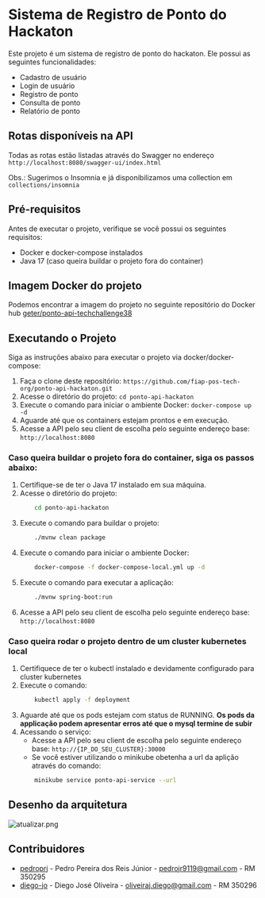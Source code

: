 # Sistema de Registro de Ponto do Hackaton

Este projeto é um sistema de registro de ponto do hackaton. Ele possui as seguintes funcionalidades:

- Cadastro de usuário
- Login de usuário
- Registro de ponto
- Consulta de ponto
- Relatório de ponto

## Rotas disponíveis na API
Todas as rotas estão listadas através do Swagger no endereço `http://localhost:8080/swagger-ui/index.html`

Obs.: Sugerimos o Insomnia e já disponibilizamos uma collection em `collections/insomnia` 

## Pré-requisitos

Antes de executar o projeto, verifique se você possui os seguintes requisitos:

- Docker e docker-compose instalados
- Java 17 (caso queira buildar o projeto fora do container)

## Imagem Docker do projeto

Podemos encontrar a imagem do projeto no seguinte repositório do Docker hub [geter/ponto-api-techchallenge38](https://hub.docker.com/repository/docker/geter/techchallenge38/general)

## Executando o Projeto

Siga as instruções abaixo para executar o projeto via docker/docker-compose:

1. Faça o clone deste repositório: `https://github.com/fiap-pos-tech-org/ponto-api-hackaton.git`
2. Acesse o diretório do projeto: `cd ponto-api-hackaton`
3. Execute o comando para iniciar o ambiente Docker: `docker-compose up -d`
4. Aguarde até que os containers estejam prontos e em execução.
5. Acesse a API pelo seu client de escolha pelo seguinte endereço base: `http://localhost:8080`

### Caso queira buildar o projeto fora do container, siga os passos abaixo:

1. Certifique-se de ter o Java 17 instalado em sua máquina.
2. Acesse o diretório do projeto: 
    ```bash 
        cd ponto-api-hackaton
    ```
3. Execute o comando para buildar o projeto: 
    ```bash
        ./mvnw clean package
    ```
4. Execute o comando para iniciar o ambiente Docker: 
    ```bash
        docker-compose -f docker-compose-local.yml up -d
    ```
5. Execute o comando para executar a aplicação: 
    ```bash
        ./mvnw spring-boot:run
    ```
6. Acesse a API pelo seu client de escolha pelo seguinte endereço base: `http://localhost:8080`

### Caso queira rodar o projeto dentro de um cluster kubernetes local

1. Certifiquece de ter o kubectl instalado e devidamente configurado para cluster kubernetes
2. Execute o comando: 
    ```bash
        kubectl apply -f deployment
    ```
3. Aguarde até que os pods estejam com status de RUNNING. **Os pods da applicação podem apresentar erros até que o mysql termine de subir**
4. Acessando o serviço: 
    - Acesse a API pelo seu client de escolha pelo seguinte endereço base: `http://{IP_DO_SEU_CLUSTER}:30000`
    - Se você estiver utilizando o minikube obetenha a url da aplição através do comando:
    ```bash 
        minikube service ponto-api-service --url
    ```

## Desenho da arquitetura

![atualizar.png](atualizar.png)

## Contribuidores
- [pedroprj](https://github.com/pedroprj) - Pedro Pereira dos Reis Júnior - pedrojr9119@gmail.com - RM 350295
- [diego-jo](https://github.com/diego-jo) - Diego José Oliveira - oliveiraj.diego@gmail.com - RM 350296

